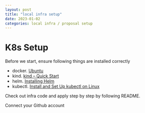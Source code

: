 ```yaml
---
layout: post
title: "local infra setup"
date: 2023-01-02
categories: local infra / proposal setup
---
```

# K8s Setup

Before we start, ensure following things are installed correctly

* docker. [Ubuntu](https://docs.docker.com/engine/install/ubuntu/)
* kind. [kind – Quick Start](https://kind.sigs.k8s.io/docs/user/quick-start/#installation)
* helm. [Installing Helm](https://helm.sh/docs/intro/install/)
* kubectl. [Install and Set Up kubectl on Linux](https://kubernetes.io/docs/tasks/tools/install-kubectl-linux/)

Check out infra code and apply step by step by following README.

Connect your Github account
